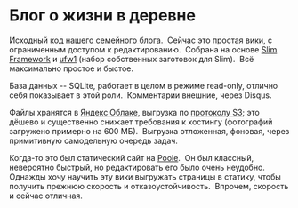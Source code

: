 # Блог о жизни в деревне

Исходный код [нашего семейного блога][1].  Сейчас это простая вики, с ограниченным доступом к редактированию.  Собрана на основе [Slim Framework][2] и [ufw1][3] (набор собственных заготовок для Slim).  Всё максимально простое и быстое.

База данных -- SQLite, работает в целом в режиме read-only, отлично себя показывает в этой роли.  Комментарии внешние, через Disqus.

Файлы хранятся в [Яндекс.Облаке][4], выгрузка по [протоколу S3][5]; это дёшево и существенно снижает требования к хостингу (фотографий загружено примерно на 600 МБ).  Выгрузка отложенная, фоновая, через примитивную самодельную очередь задач.

Когда-то это был статический сайт на [Poole][6].  Он был классный, невероятно быстрый, но редактировать его было очень неудобно.  Однажды хочу научить эту вики выгружать страницы в статику, чтобы получить прежнюю скорость и отказоустойчивость.  Впрочем, скорость и сейчас отличная.

[1]: https://land.umonkey.net/
[2]: https://www.slimframework.com/
[3]: https://github.com/umonkey/ufw1
[4]: https://cloud.yandex.ru/services/storage "Yandex Object Storage"
[5]: https://cloud.yandex.ru/docs/storage/s3/
[6]: https://hg.sr.ht/~obensonne/poole
